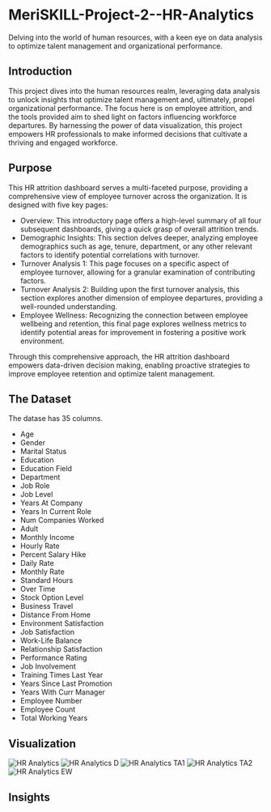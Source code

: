 # MeriSKILL-Project-2--HR-Analytics
Delving into the world of human resources, with a keen eye on data analysis to optimize talent management and organizational performance.

## Introduction
This project dives into the human resources realm, leveraging data analysis to unlock insights that optimize talent management and, ultimately, propel organizational performance.  The focus here is on employee attrition, and the tools provided aim to shed light on factors influencing workforce departures. By harnessing the power of data visualization, this project empowers HR professionals to make informed decisions that cultivate a thriving and engaged workforce.

## Purpose
This HR attrition dashboard serves a multi-faceted purpose, providing a comprehensive view of employee turnover across the organization. It is designed with five key pages:

* Overview: This introductory page offers a high-level summary of all four subsequent dashboards, giving a quick grasp of overall attrition trends.
* Demographic Insights: This section delves deeper, analyzing employee demographics such as age, tenure, department, or any other relevant factors to identify potential correlations with turnover.
* Turnover Analysis 1: This page focuses on a specific aspect of employee turnover, allowing for a granular examination of contributing factors.
* Turnover Analysis 2: Building upon the first turnover analysis, this section explores another dimension of employee departures, providing a well-rounded understanding.
* Employee Wellness: Recognizing the connection between employee wellbeing and retention, this final page explores wellness metrics to identify potential areas for improvement in fostering a positive work environment.

Through this comprehensive approach, the HR attrition dashboard empowers data-driven decision making, enabling proactive strategies to improve employee retention and optimize talent management.

## The Dataset
The datase has 35 columns.
  * Age
  * Gender
  * Marital Status
  * Education
  * Education Field
  * Department
  * Job Role
  * Job Level
  * Years At Company
  * Years In Current Role
  * Num Companies Worked
  * Adult
  * Monthly Income
  * Hourly Rate
  * Percent Salary Hike
  * Daily Rate
  * Monthly Rate
  * Standard Hours
  * Over Time
  * Stock Option Level
  * Business Travel
  * Distance From Home
  * Environment Satisfaction
  * Job Satisfaction
  * Work-Life Balance
  * Relationship Satisfaction
  * Performance Rating
  * Job Involvement
  * Training Times Last Year
  * Years Since Last Promotion
  * Years With Curr Manager
  * Employee Number
  * Employee Count
  * Total Working Years

## Visualization

![HR Analytics](https://github.com/MsDebnath/MeriSKILL-Project-2--HR-Analytics/assets/134738648/f59736a6-e287-4f38-933b-bd49d7ff9b29)
![HR Analytics D](https://github.com/MsDebnath/MeriSKILL-Project-2--HR-Analytics/assets/134738648/8d0d5128-2dcb-4c28-b57d-28f4595b8423)
![HR Analytics TA1](https://github.com/MsDebnath/MeriSKILL-Project-2--HR-Analytics/assets/134738648/ea9a2a60-eaa7-4796-8a46-be9252ab2a06)
![HR Analytics TA2](https://github.com/MsDebnath/MeriSKILL-Project-2--HR-Analytics/assets/134738648/3916acdc-5c4d-44c0-bc6a-742837f295ab)
![HR Analytics EW](https://github.com/MsDebnath/MeriSKILL-Project-2--HR-Analytics/assets/134738648/931cc5d5-2b43-4198-9469-513f3855701b)

## Insights


